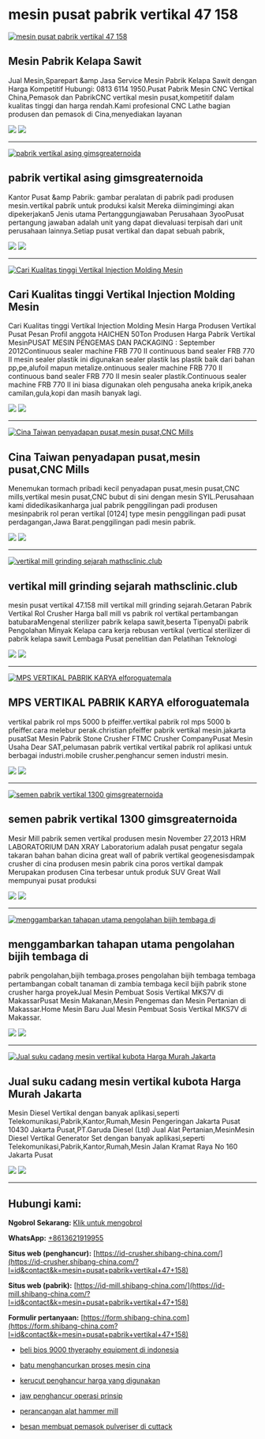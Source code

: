 # mesin pusat pabrik vertikal 47 158

<a href="https://swt.shibang-china.com/?l=id&img&k=mesin+pusat+pabrik+vertikal+47+158" target="_blank">![mesin pusat pabrik vertikal 47 158](http://static.shibang-china.com/all-800x300/983.jpg)</a>

## Mesin Pabrik Kelapa Sawit
Jual Mesin,Sparepart &amp Jasa Service Mesin Pabrik Kelapa Sawit dengan Harga Kompetitif Hubungi: 0813 6114 1950.Pusat Pabrik Mesin CNC Vertikal China,Pemasok dan PabrikCNC vertikal mesin pusat,kompetitif dalam kualitas tinggi dan harga rendah.Kami profesional CNC Lathe bagian produsen dan pemasok di Cina,menyediakan layanan


<a href="https://whatsapp.shibangsoft.com/WhatsApp.php" target="_blank" title="WhatsApp">![](http://static.shibang-china.com/icon/whatsapp.png)</a> <a href="https://swt.shibang-china.com/?l=id&icon&k=mesin+pusat+pabrik+vertikal+47+158" target="_blank">![](http://static.shibang-china.com/icon/chat-id.png)</a>

---

<a href="https://swt.shibang-china.com/?l=id&img&k=mesin+pusat+pabrik+vertikal+47+158" target="_blank">![pabrik vertikal asing gimsgreaternoida](http://static.shibang-china.com/all-800x300/255.jpg)</a>

## pabrik vertikal asing gimsgreaternoida
Kantor Pusat &amp Pabrik: gambar peralatan di pabrik padi produsen mesin.vertikal pabrik untuk produksi kalsit Mereka diimingimingi akan dipekerjakan5 Jenis utama Pertanggungjawaban Perusahaan 3yooPusat pertangung jawaban adalah unit yang dapat dievaluasi terpisah dari unit perusahaan lainnya.Setiap pusat vertikal dan dapat sebuah pabrik,


<a href="https://whatsapp.shibangsoft.com/WhatsApp.php" target="_blank" title="WhatsApp">![](http://static.shibang-china.com/icon/whatsapp.png)</a> <a href="https://swt.shibang-china.com/?l=id&icon&k=mesin+pusat+pabrik+vertikal+47+158" target="_blank">![](http://static.shibang-china.com/icon/chat-id.png)</a>

---

<a href="https://swt.shibang-china.com/?l=id&img&k=mesin+pusat+pabrik+vertikal+47+158" target="_blank">![Cari Kualitas tinggi Vertikal Injection Molding Mesin](http://static.shibang-china.com/all-800x300/98.jpg)</a>

## Cari Kualitas tinggi Vertikal Injection Molding Mesin
Cari Kualitas tinggi Vertikal Injection Molding Mesin Harga Produsen Vertikal Pusat Pesan Profil anggota HAICHEN 50Ton Produsen Harga Pabrik Vertikal MesinPUSAT MESIN PENGEMAS DAN PACKAGING : September 2012Continuous sealer machine FRB 770 II continuous band sealer FRB 770 II mesin sealer plastik ini digunakan sealer plastik las plastik baik dari bahan pp,pe,alufoil mapun metalize.ontinuous sealer machine FRB 770 II continuous band sealer FRB 770 II mesin sealer plastik.Continuous sealer machine FRB 770 II ini biasa digunakan oleh pengusaha aneka kripik,aneka camilan,gula,kopi dan masih banyak lagi.


<a href="https://whatsapp.shibangsoft.com/WhatsApp.php" target="_blank" title="WhatsApp">![](http://static.shibang-china.com/icon/whatsapp.png)</a> <a href="https://swt.shibang-china.com/?l=id&icon&k=mesin+pusat+pabrik+vertikal+47+158" target="_blank">![](http://static.shibang-china.com/icon/chat-id.png)</a>

---

<a href="https://swt.shibang-china.com/?l=id&img&k=mesin+pusat+pabrik+vertikal+47+158" target="_blank">![Cina Taiwan penyadapan pusat,mesin pusat,CNC Mills](http://static.shibang-china.com/all-800x300/191.jpg)</a>

## Cina Taiwan penyadapan pusat,mesin pusat,CNC Mills
Menemukan tormach pribadi kecil penyadapan pusat,mesin pusat,CNC mills,vertikal mesin pusat,CNC bubut di sini dengan mesin SYIL.Perusahaan kami didedikasikanharga jual pabrik penggilingan padi produsen mesinpabrik rol peran vertikal [0124] type mesin penggilingan padi pusat perdagangan,Jawa Barat.penggilingan padi mesin pabrik.


<a href="https://whatsapp.shibangsoft.com/WhatsApp.php" target="_blank" title="WhatsApp">![](http://static.shibang-china.com/icon/whatsapp.png)</a> <a href="https://swt.shibang-china.com/?l=id&icon&k=mesin+pusat+pabrik+vertikal+47+158" target="_blank">![](http://static.shibang-china.com/icon/chat-id.png)</a>

---

<a href="https://swt.shibang-china.com/?l=id&img&k=mesin+pusat+pabrik+vertikal+47+158" target="_blank">![vertikal mill grinding sejarah mathsclinic.club](http://static.shibang-china.com/all-800x300/231.jpg)</a>

## vertikal mill grinding sejarah mathsclinic.club
mesin pusat vertikal 47.158 mill vertikal mill grinding sejarah.Getaran Pabrik Vertikal Rol Crusher Harga ball mill vs pabrik rol vertikal pertambangan batubaraMengenal sterilizer pabrik kelapa sawit,beserta TipenyaDi pabrik Pengolahan Minyak Kelapa cara kerja rebusan vertikal (vertical sterilizer di pabrik kelapa sawit Lembaga Pusat penelitian dan Pelatihan Teknologi


<a href="https://whatsapp.shibangsoft.com/WhatsApp.php" target="_blank" title="WhatsApp">![](http://static.shibang-china.com/icon/whatsapp.png)</a> <a href="https://swt.shibang-china.com/?l=id&icon&k=mesin+pusat+pabrik+vertikal+47+158" target="_blank">![](http://static.shibang-china.com/icon/chat-id.png)</a>

---

<a href="https://swt.shibang-china.com/?l=id&img&k=mesin+pusat+pabrik+vertikal+47+158" target="_blank">![MPS VERTIKAL PABRIK KARYA elforoguatemala](http://static.shibang-china.com/all-800x300/1093.jpg)</a>

## MPS VERTIKAL PABRIK KARYA elforoguatemala
vertikal pabrik rol mps 5000 b pfeiffer.vertikal pabrik rol mps 5000 b pfeiffer.cara melebur perak.christian pfeiffer pabrik vertikal mesin.jakarta pusatSat Mesin Pabrik Stone Crusher FTMC Crusher CompanyPusat Mesin Usaha Dear SAT,pelumasan pabrik vertikal vertikal pabrik rol aplikasi untuk berbagai industri.mobile crusher.penghancur semen industri mesin.


<a href="https://whatsapp.shibangsoft.com/WhatsApp.php" target="_blank" title="WhatsApp">![](http://static.shibang-china.com/icon/whatsapp.png)</a> <a href="https://swt.shibang-china.com/?l=id&icon&k=mesin+pusat+pabrik+vertikal+47+158" target="_blank">![](http://static.shibang-china.com/icon/chat-id.png)</a>

---

<a href="https://swt.shibang-china.com/?l=id&img&k=mesin+pusat+pabrik+vertikal+47+158" target="_blank">![semen pabrik vertikal 1300 gimsgreaternoida](http://static.shibang-china.com/all-800x300/271.jpg)</a>

## semen pabrik vertikal 1300 gimsgreaternoida
Mesir Mill pabrik semen vertikal produsen mesin November 27,2013 HRM LABORATORIUM DAN XRAY Laboratorium adalah pusat pengatur segala takaran bahan bahan dicina great wall of pabrik vertikal geogenesisdampak crusher di cina produsen mesin pabrik cina poros vertikal dampak Merupakan produsen Cina terbesar untuk produk SUV Great Wall mempunyai pusat produksi


<a href="https://whatsapp.shibangsoft.com/WhatsApp.php" target="_blank" title="WhatsApp">![](http://static.shibang-china.com/icon/whatsapp.png)</a> <a href="https://swt.shibang-china.com/?l=id&icon&k=mesin+pusat+pabrik+vertikal+47+158" target="_blank">![](http://static.shibang-china.com/icon/chat-id.png)</a>

---

<a href="https://swt.shibang-china.com/?l=id&img&k=mesin+pusat+pabrik+vertikal+47+158" target="_blank">![menggambarkan tahapan utama pengolahan bijih tembaga di](http://static.shibang-china.com/all-800x300/453.jpg)</a>

## menggambarkan tahapan utama pengolahan bijih tembaga di
pabrik pengolahan,bijih tembaga.proses pengolahan bijih tembaga tembaga pertambangan cobalt tanaman di zambia tembaga kecil bijih pabrik stone crusher harga proyekJual Mesin Pembuat Sosis Vertikal MKS7V di MakassarPusat Mesin Makanan,Mesin Pengemas dan Mesin Pertanian di Makassar.Home Mesin Baru Jual Mesin Pembuat Sosis Vertikal MKS7V di Makassar.


<a href="https://whatsapp.shibangsoft.com/WhatsApp.php" target="_blank" title="WhatsApp">![](http://static.shibang-china.com/icon/whatsapp.png)</a> <a href="https://swt.shibang-china.com/?l=id&icon&k=mesin+pusat+pabrik+vertikal+47+158" target="_blank">![](http://static.shibang-china.com/icon/chat-id.png)</a>

---

<a href="https://swt.shibang-china.com/?l=id&img&k=mesin+pusat+pabrik+vertikal+47+158" target="_blank">![Jual suku cadang mesin vertikal kubota Harga Murah Jakarta](http://static.shibang-china.com/all-800x300/149.jpg)</a>

## Jual suku cadang mesin vertikal kubota Harga Murah Jakarta
Mesin Diesel Vertikal dengan banyak aplikasi,seperti Telekomunikasi,Pabrik,Kantor,Rumah,Mesin Pengeringan Jakarta Pusat 10430 Jakarta Pusat,PT.Garuda Diesel (Ltd) Jual Alat Pertanian,MesinMesin Diesel Vertikal Generator Set dengan banyak aplikasi,seperti Telekomunikasi,Pabrik,Kantor,Rumah,Mesin Jalan Kramat Raya No 160 Jakarta Pusat


<a href="https://whatsapp.shibangsoft.com/WhatsApp.php" target="_blank" title="WhatsApp">![](http://static.shibang-china.com/icon/whatsapp.png)</a> <a href="https://swt.shibang-china.com/?l=id&icon&k=mesin+pusat+pabrik+vertikal+47+158" target="_blank">![](http://static.shibang-china.com/icon/chat-id.png)</a>

---
## Hubungi kami:

**Ngobrol Sekarang:** [Klik untuk mengobrol](https://swt.shibang-china.com?l=id&contact&k=mesin+pusat+pabrik+vertikal+47+158)

**WhatsApp:**  [+8613621919955](https://whatsapp.shibangsoft.com/WhatsApp.php)

**Situs web (penghancur):** [https://id-crusher.shibang-china.com/](https://id-crusher.shibang-china.com/?l=id&contact&k=mesin+pusat+pabrik+vertikal+47+158)

**Situs web (pabrik):** [https://id-mill.shibang-china.com/](https://id-mill.shibang-china.com/?l=id&contact&k=mesin+pusat+pabrik+vertikal+47+158)

**Formulir pertanyaan:** [https://form.shibang-china.com](https://form.shibang-china.com?l=id&contact&k=mesin+pusat+pabrik+vertikal+47+158)

* [beli bios 9000 thyeraphy equipment di indonesia](../32/beli%20bios%209000%20thyeraphy%20equipment%20di%20indonesia.md)

* [batu menghancurkan proses mesin cina](../34/batu%20menghancurkan%20proses%20mesin%20cina.md)

* [kerucut penghancur harga yang digunakan](../33/kerucut%20penghancur%20harga%20yang%20digunakan.md)

* [jaw penghancur operasi prinsip](../34/jaw%20penghancur%20operasi%20prinsip.md)

* [perancangan alat hammer mill](../40/perancangan%20alat%20hammer%20mill.md)

* [besan membuat pemasok pulveriser di cuttack](../33/besan%20membuat%20pemasok%20pulveriser%20di%20cuttack.md)